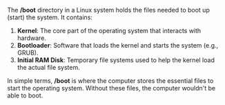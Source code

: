 The **/boot** directory in a Linux system holds the files needed to boot up (start) the system. It contains:

1. **Kernel**: The core part of the operating system that interacts with hardware.
2. **Bootloader**: Software that loads the kernel and starts the system (e.g., GRUB).
3. **Initial RAM Disk**: Temporary file systems used to help the kernel load the actual file system.

In simple terms, **/boot** is where the computer stores the essential files to start the operating system. Without these files, the computer wouldn't be able to boot.